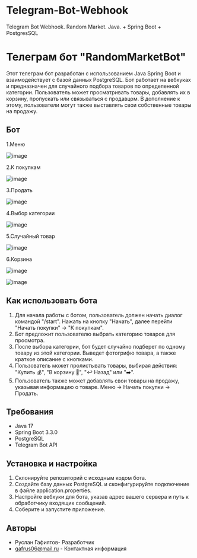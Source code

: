 # Telegram-Bot-Webhook
Telegram Bot Webhook. Random Market.  Java. + Spring Boot + PostgresSQL
# Телеграм бот "RandomMarketBot"

Этот телеграм бот разработан с использованием Java Spring Boot и взаимодействует с базой данных PostgreSQL. Бот работает на вебхуках и предназначен для случайного подбора товаров по определенной категории. Пользователь может просматривать товары, добавлять их в корзину, пропускать или связываться с продавцом. В дополнение к этому, пользователи могут также выставлять свои собственные товары на продажу.

## Бот
1.Меню

![image](https://github.com/gafrus06/Telegram-Bot-Webhook/assets/127015154/8748e7cf-a2b3-4fdd-85b2-73f5243fece6)

2.К покупкам

![image](https://github.com/gafrus06/Telegram-Bot-Webhook/assets/127015154/2f934c39-8b95-445a-bdcb-289c00758a7a)

3.Продать

![image](https://github.com/gafrus06/Telegram-Bot-Webhook/assets/127015154/99ba3c22-256b-45dc-bd9f-87b9df66dd63)

4.Выбор категории

![image](https://github.com/gafrus06/Telegram-Bot-Webhook/assets/127015154/19906ea6-9915-4d2d-b3f2-1d54f6dc353f)

5.Случайный товар

![image](https://github.com/gafrus06/Telegram-Bot-Webhook/assets/127015154/4661f39e-f1b4-4216-a5b6-7d2ade07f208)

6.Корзина

![image](https://github.com/gafrus06/Telegram-Bot-Webhook/assets/127015154/b4482da8-0b77-458c-8b44-678105cfdee2)

![image](https://github.com/gafrus06/Telegram-Bot-Webhook/assets/127015154/30676146-3bf8-4453-b5a1-a0aa95dad706)


## Как использовать бота

1. Для начала работы с ботом, пользователь должен начать диалог командой "/start". Нажать на кнопку "Начать", далее перейти "Начать покупки" -> "К покупкам".
2. Бот предложит пользователю выбрать категорию товаров для просмотра.
3. После выбора категории, бот будет случайно подберет по одному товару из этой категории. Выведет фотогрифю товара, а также краткое описание с кнопками.
4. Пользователь может пролистывать товары, выбирая действия: "Купить 💰", "В корзину 🛒", "↩️ Назад" или "➡️".
5. Пользователь также может добавлять свои товары на продажу, указывая информацию о товаре. Меню -> Начать покупки -> Продать.

## Требования

- Java 17
- Spring Boot 3.3.0
- PostgreSQL
- Telegram Bot API

## Установка и настройка

1. Склонируйте репозиторий с исходным кодом бота.
2. Создайте базу данных PostgreSQL и сконфигурируйте подключение в файле application.properties.
3. Настройте вебхуки для бота, указав адрес вашего сервера и путь к обработчику входящих сообщений.
4. Соберите и запустите приложение.

## Авторы

- Руслан Гафиятов- Разработчик
- gafrus06@mail.ru - Контактная информация




